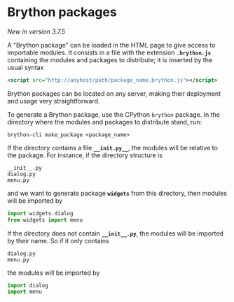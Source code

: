 Brython packages
================
_New in version 3.7.5_

A "Brython package" can be loaded in the HTML page to give access to
importable modules. It consists in a file with the extension
__`.brython.js`__ containing the modules and packages to distribute; it is
inserted by the usual syntax

```xml
<script src="http://anyhost/path/package_name.brython.js"></script>
```

Brython packages can be located on any server, making their deployment and
usage very straightforward.

To generate a Brython package, use the CPython `brython` package. In the
directory where the modules and packages to distribute stand, run:

```console
brython-cli make_package <package_name>
```

If the directory contains a file __`__init.py__`__, the modules will be
relative to the package. For instance, if the directory structure is

    __init__.py
    dialog.py
    menu.py

and we want to generate package __`widgets`__ from this directory, then
modules will be imported by

```python
import widgets.dialog
from widgets import menu
```

If the directory does not contain __`__init__.py`__, the modules will be
imported by their name. So if it only contains

    dialog.py
    menu.py

the modules will be imported by

```python
import dialog
import menu
```